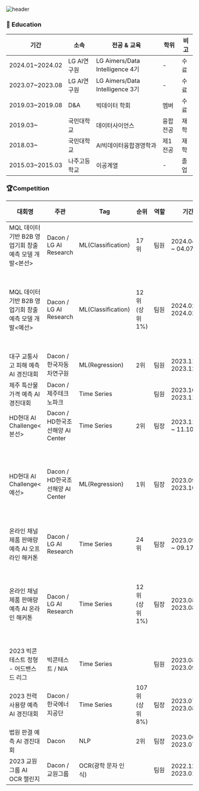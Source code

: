 ![header](https://capsule-render.vercel.app/api?type=venom&color=gradient&height=150&section=header&text=Welcome%20to-nl-Machine%20Choi's%20Github&fontColor=000000&fontSize=40&animation=scaleIn)

### 📝 Education

|기간|소속|전공 & 교육|학위|비고|
|----|---|-----------|---|----|
|2024.01~2024.02|LG AI연구원|LG Aimers/Data Intelligence 4기|-|수료|
|2023.07~2023.08|LG AI연구원|LG Aimers/Data Intelligence 3기|-|수료|
|2019.03~2019.08|D&A|빅데이터 학회|멤버|수료|
|2019.03~|국민대학교|데이터사이언스|융합전공|재학|
|2018.03~|국민대학교|AI빅데이터융합경영학과|제1전공|재학|
|2015.03~2015.03|나주고등학교|이공계열|-|졸업|
### 🏆Competition
|대회명|주관|Tag|순위|역할|기간|비고|
|----|----|----|----|----|--------|----|
|MQL 데이터 기반 B2B 영업기회 창출 예측 모델 개발<본선>　|Dacon / LG AI Research|ML(Classification)|17위|팀원|2024.04.06 ~ 04.07| |
|MQL 데이터 기반 B2B 영업기회 창출 예측 모델 개발<예선>　|Dacon / LG AI Research|ML(Classification)|12위　(상위 1%)|팀원|2024.02 ~ 2024.02|오프라인 해커톤 진출|
|대구 교통사고 피해 예측 AI 경진대회|Dacon / 한국자동차연구원|ML(Regression)|2위|팀원|2023.11 ~ 2023.12| |
|제주 특산물 가격 예측 AI 경진대회|Dacon / 제주테크노파크|Time Series| |팀원|2023.10 ~ 2023.11| |
|HD현대 AI Challenge<본선>|Dacon / HD한국조선해양 AI Center|Time Series|2위|팀장|2023.11.06 ~ 11.10| |
|HD현대 AI Challenge<예선>|Dacon / HD한국조선해양 AI Center|ML(Regression)|1위|팀장|2023.09 ~ 2023.10|오프라인 해커톤 진출|
|온라인 채널 제품 판매량 예측 AI 오프라인 해커톤|Dacon / LG AI Research|Time Series|24위|팀장|2023.09.16 ~ 09.17| |
|온라인 채널 제품 판매량 예측 AI 온라인 해커톤|Dacon / LG AI Research|Time Series|12위　(상위 1%)|팀장|2023.08 ~ 2023.08|오프라인 해커톤 진출|
|2023 빅콘테스트 정형 - 어드밴스드 리그|빅콘테스트 / NIA|Time Series| |팀원|2023.08 ~ 2023.09| |
|2023 전력사용량 예측 AI 경진대회|Dacon / 한국에너지공단|Time Series|107위　(상위 8%)|팀장|2023.07 ~ 2023.08| |
|법원 판결 예측 AI 경진대회|Dacon|NLP|2위|팀장|2023.06 ~ 2023.07| |
|2023 교원그룹 AI OCR 챌린지|Dacon / 교원그룹|OCR(광학 문자 인식)| |팀원　|2022.12 ~ 2023.01| |


<!--
**JunYong-Choi/JunYong-Choi** is a ✨ _special_ ✨ repository because its `README.md` (this file) appears on your GitHub profile.

Here are some ideas to get you started:

- 🔭 I’m currently working on ...
- 🌱 I’m currently learning ...
- 👯 I’m looking to collaborate on ...
- 🤔 I’m looking for help with ...
- 💬 Ask me about ...
- 📫 How to reach me: ...
- 😄 Pronouns: ...
- ⚡ Fun fact: ...
-->
